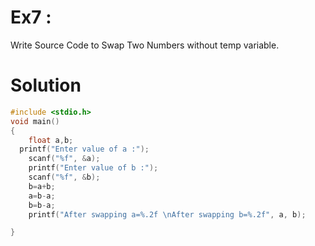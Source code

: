 # Ex7 :

Write Source Code to Swap Two Numbers without temp variable.


# Solution

```c
#include <stdio.h>
void main()
{
    float a,b;
  printf("Enter value of a :");
    scanf("%f", &a);
    printf("Enter value of b :");
    scanf("%f", &b);
    b=a+b;
    a=b-a;
    b=b-a;
    printf("After swapping a=%.2f \nAfter swapping b=%.2f", a, b);

}

```
